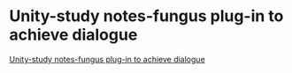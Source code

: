 # Unity-study notes-fungus plug-in to achieve dialogue
[Unity-study notes-fungus plug-in to achieve dialogue](https://aiwithcloud.com/2022/09/16/unity_study_notes_fungus_plug_in_to_achieve_dialogue/)